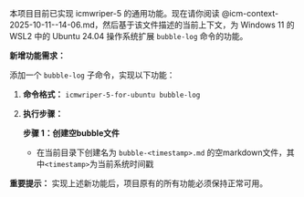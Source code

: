 本项目目前已实现 icmwriper-5 的通用功能。现在请你阅读 @icm-context-2025-10-11--14-06.md，然后基于该文件描述的当前上下文，为 Windows 11 的 WSL2 中的 Ubuntu 24.04 操作系统扩展 `bubble-log` 命令的功能。

**新增功能需求：**

添加一个 `bubble-log` 子命令，实现以下功能：

1. **命令格式：** `icmwriper-5-for-ubuntu bubble-log`

2. **执行步骤：**
   
   **步骤 1：创建空bubble文件**
   - 在当前目录下创建名为 `bubble-<timestamp>.md` 的空markdown文件，其中`<timestamp>`为当前系统时间戳

**重要提示：** 实现上述新功能后，项目原有的所有功能必须保持正常可用。
